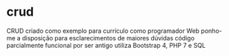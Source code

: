 # crud
CRUD criado como exemplo para currículo como programador Web
ponho-me a disposição para esclarecimentos de maiores dúvidas
código parcialmente funcional por ser antigo
utiliza Bootstrap 4, PHP 7 e SQL
